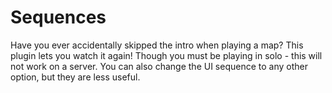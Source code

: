 # Sequences

Have you ever accidentally skipped the intro when playing a map? This plugin lets you watch it again! Though you must be playing in solo - this will not work on a server. You can also change the UI sequence to any other option, but they are less useful.